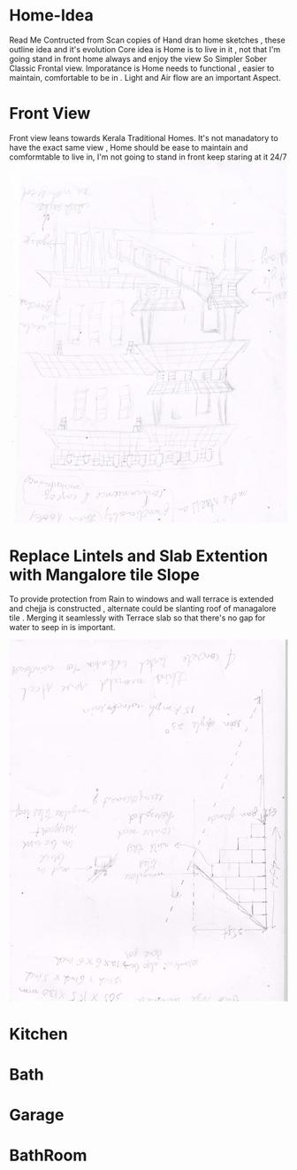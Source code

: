 # Home-Idea
Read Me Contructed from Scan copies of Hand dran home sketches , these outline idea and it's evolution
Core idea is Home is to live in it , not that I'm going stand in front home always and enjoy the view 
So Simpler Sober Classic Frontal view.
Imporatance is Home needs to functional , easier to maintain, comfortable to be in .
Light and Air flow are an important Aspect.


 # Front View 
 Front view leans towards Kerala Traditional Homes. It's not manadatory to have the exact same view , Home should be ease to maintain and comformtable to live in, I'm not going to stand in front keep staring at it 24/7
 ![Front View](scan/front-view.jpg?raw=true "Front View")
  
 # Replace Lintels and Slab Extention with Mangalore tile Slope 

 To provide protection from Rain to windows and wall terrace is extended and chejja is constructed , alternate could be slanting roof of managalore tile . Merging it seamlessly with Terrace slab so that there's no gap for water to seep in is important.

 ![manalore tile lintel](scan/mangalore-tile-lintel-alt.jpg?raw=true "Front View")

 # Kitchen 

# Bath

# Garage 

# BathRoom 
